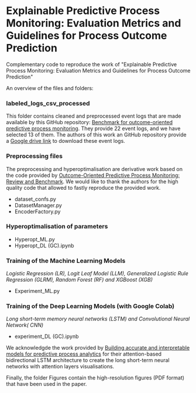 # Explainable Predictive Process Monitoring: Evaluation Metrics and Guidelines for Process Outcome Prediction
Complementary code to reproduce the work of "Explainable Predictive Process Monitoring: Evaluation Metrics and Guidelines for Process Outcome Prediction"

An overview of the files and folders:

### labeled_logs_csv_processed

This folder contains cleaned and preprocessed event logs that are made available by this GitHub repository: [Benchmark for outcome-oriented predictive process monitoring](https://github.com/irhete/predictive-monitoring-benchmark). They provide 22 event logs, and we have selected 13 of them. The authors of this work an GitHub repository provide a [Google drive link](https://drive.google.com/open?id=154hcH-HGThlcZJW5zBvCJMZvjOQDsnPR) to download these event logs.

### Preprocessing files 

The preprocessing and hyperoptimalisation are derivative work based on the code provided by [Outcome-Oriented Predictive Process Monitoring: Review and Benchmark](https://github.com/irhete/predictive-monitoring-benchmark).
We would like to thank the authors for the high quality code that allowed to fastly reproduce the provided work.
- dataset_confs.py
- DatasetManager.py
- EncoderFactory.py

### Hyperoptimalisation of parameters
- Hyperopt_ML.py
- Hyperopt_DL (GC).ipynb

### Training of the Machine Learning Models
*Logistic Regression (LR), Logit Leaf Model (LLM), Generalized Logistic Rule Regression (GLRM), Random Forest (RF) and XGBoost (XGB)*
- Experiment_ML.py

### Training of the Deep Learning Models (with Google Colab)
*Long short-term memory neural networks (LSTM) and Convolutional Neural Network( CNN)*
- experiment_DL (GC).ipynb

We acknowledgde the work provided by [Building accurate and interpretable models for predictive process analytics](https://github.com/renuka98/interpretable_predictive_processmodel) for their attention-based bidirectional LSTM architecture to create the long short-term neural networks with attention layers visualisations.

Finally, the folder Figures contain the high-resolution figures (PDF format) that have been used in the paper.
